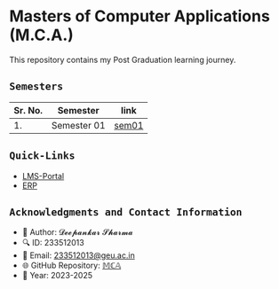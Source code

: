# **Masters of Computer Applications (M.C.A.)**
This repository contains my Post Graduation learning journey.


## `Semesters`<br>

|Sr. No.          |      Semester    | link                       |
|-----------------|------------------|----------------------------|
|1.               | Semester 01      | [sem01](<Semester 01>)     |


## `Quick-Links`<br>
- [LMS-Portal](https://lms.geuonline.com/d2l/login)
- [ERP](https://student.geu.ac.in/)




## `Acknowledgments and Contact Information`<br>
- 🚀 Author: 𝓓𝓮𝓮𝓹𝓪𝓷𝓴𝓪𝓻 𝓢𝓱𝓪𝓻𝓶𝓪
- 🔍 ID: 233512013
- 📧 Email: 233512013@geu.ac.in
- 🌐 GitHub Repository: [𝕄ℂ𝔸](https://github.com/ideepankarsharma2003/MCA/)
- 📅 Year: 2023-2025


